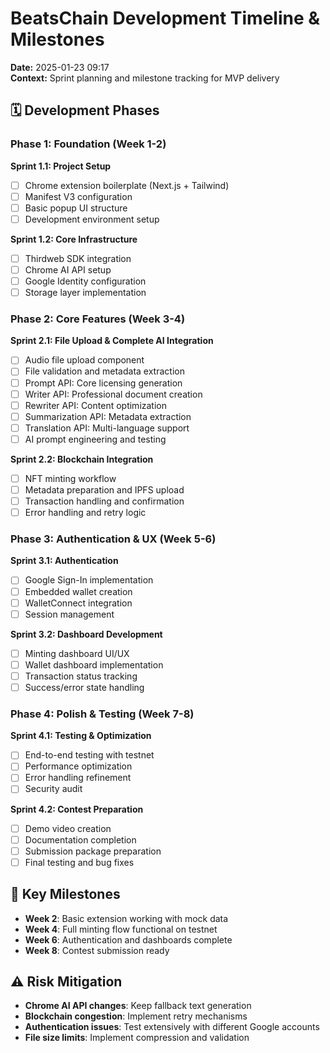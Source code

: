 # BeatsChain Development Timeline & Milestones
**Date:** 2025-01-23 09:17  
**Context:** Sprint planning and milestone tracking for MVP delivery

## 🗓️ Development Phases

### Phase 1: Foundation (Week 1-2)
**Sprint 1.1: Project Setup**
- [ ] Chrome extension boilerplate (Next.js + Tailwind)
- [ ] Manifest V3 configuration
- [ ] Basic popup UI structure
- [ ] Development environment setup

**Sprint 1.2: Core Infrastructure**
- [ ] Thirdweb SDK integration
- [ ] Chrome AI API setup
- [ ] Google Identity configuration
- [ ] Storage layer implementation

### Phase 2: Core Features (Week 3-4)
**Sprint 2.1: File Upload & Complete AI Integration**
- [ ] Audio file upload component
- [ ] File validation and metadata extraction
- [ ] Prompt API: Core licensing generation
- [ ] Writer API: Professional document creation
- [ ] Rewriter API: Content optimization
- [ ] Summarization API: Metadata extraction
- [ ] Translation API: Multi-language support
- [ ] AI prompt engineering and testing

**Sprint 2.2: Blockchain Integration**
- [ ] NFT minting workflow
- [ ] Metadata preparation and IPFS upload
- [ ] Transaction handling and confirmation
- [ ] Error handling and retry logic

### Phase 3: Authentication & UX (Week 5-6)
**Sprint 3.1: Authentication**
- [ ] Google Sign-In implementation
- [ ] Embedded wallet creation
- [ ] WalletConnect integration
- [ ] Session management

**Sprint 3.2: Dashboard Development**
- [ ] Minting dashboard UI/UX
- [ ] Wallet dashboard implementation
- [ ] Transaction status tracking
- [ ] Success/error state handling

### Phase 4: Polish & Testing (Week 7-8)
**Sprint 4.1: Testing & Optimization**
- [ ] End-to-end testing with testnet
- [ ] Performance optimization
- [ ] Error handling refinement
- [ ] Security audit

**Sprint 4.2: Contest Preparation**
- [ ] Demo video creation
- [ ] Documentation completion
- [ ] Submission package preparation
- [ ] Final testing and bug fixes

## 🎯 Key Milestones
- **Week 2**: Basic extension working with mock data
- **Week 4**: Full minting flow functional on testnet
- **Week 6**: Authentication and dashboards complete
- **Week 8**: Contest submission ready

## ⚠️ Risk Mitigation
- **Chrome AI API changes**: Keep fallback text generation
- **Blockchain congestion**: Implement retry mechanisms
- **Authentication issues**: Test extensively with different Google accounts
- **File size limits**: Implement compression and validation